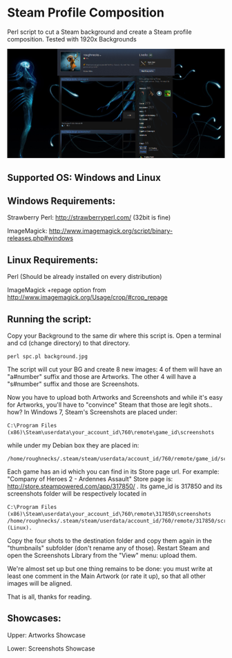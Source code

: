 Steam Profile Composition
=========================

Perl script to cut a Steam background and create a Steam profile composition.
Tested with 1920x Backgrounds

![Profile Example](https://raw.githubusercontent.com/roughnecks/steam-profile/master/bureau.png)

Supported OS: Windows and Linux
-------------------------------

Windows Requirements:
---------------------

Strawberry Perl: http://strawberryperl.com/ (32bit is fine)

ImageMagick: http://www.imagemagick.org/script/binary-releases.php#windows

Linux Requirements:
-------------------

Perl (Should be already installed on every distribution)

ImageMagick +repage option from http://www.imagemagick.org/Usage/crop/#crop_repage


Running the script:
-------------------

Copy your Background to the same dir where this script is. Open a terminal and cd (change directory) to that directory.

    perl spc.pl background.jpg

The script will cut your BG and create 8 new images: 4 of them will have an "a#number" suffix and those are Artworks. The other 4 will have a "s#number" suffix and those are Screenshots.

Now you have to upload both Artworks and Screenshots and while it's easy for Artworks, you'll have to "convince" Steam that those are legit shots.. how? In Windows 7, Steam's Screenshots are placed under:

    C:\Program Files (x86)\Steam\userdata\your_account_id\760\remote\game_id\screenshots 

while under my Debian box they are placed in:

    /home/roughnecks/.steam/steam/userdata/account_id/760/remote/game_id/screenshots.

Each game has an id which you can find in its Store page url. For example: "Company of Heroes 2 - Ardennes Assault" Store page is: http://store.steampowered.com/app/317850/ . Its game_id is 317850 and its screenshots folder will be respectively located in 

    C:\Program Files (x86)\Steam\userdata\your_account_id\760\remote\317850\screenshots
    /home/roughnecks/.steam/steam/userdata/account_id/760/remote/317850/screenshots (Linux).

Copy the four shots to the destination folder and copy them again in the "thumbnails" subfolder (don't rename any of those). Restart Steam and open the Screenshots Library from the "View" menu: upload them.

We're almost set up but one thing remains to be done: you must write at least one comment in the Main Artwork (or rate it up), so that all other images will be aligned.

That is all, thanks for reading.


Showcases:
----------

Upper: Artworks Showcase

Lower: Screenshots Showcase

